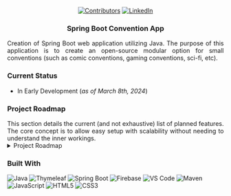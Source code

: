<a name="readme-top"></a>


<div align="center">

[![Contributors][contributors-shield]][contributors-url] [![LinkedIn][linkedin-shield]][linkedin-url]

</div>


<h3 align="center">Spring Boot Convention App</h3>

  <div align="justify">
    Creation of Spring Boot web application utilizing Java. The purpose of this application is to create an open-source modular option for small conventions (such as comic conventions, gaming conventions, sci-fi, etc).
</div>

### Current Status
- In Early Development (<i>as of March 8th, 2024</i>)


### Project Roadmap
<div align="justify">
This section details the current (and not exhaustive) list of planned features. The core concept is to allow easy setup with scalability without needing to understand the inner workings. 
</div>

<details>
<summary>
Project Roadmap
</summary>

### Project Roadmap

#### Introduction
This section documents the roadmap and including initial features, plugins and any additional add-ons in the works.

#### Overall Vision
The goal is to create an open-sourced modular convention application with plug-ins for conventions and award sites.

#### Planned Features
<details><summary>User Registration</summary>

- [X] User Creation
- [ ] User Login
- [X] User Password Encryption
- [ ] User Profile
- [ ] User Roles

</details>

<details><summary>Database</summary>

- [ ] Firebase
- [ ] MySQL

</details>


<details><summary>Events</summary>

- [ ] Create Events
- [ ] Modify Events
- [ ] Delete Events
- [ ] Electronic QR Codes
- [ ] Paper Tickets

</details>
 
<details><summary>Exhibtors</summary>

- [ ] TBD

</details>



<details><summary>Awards</summary>

- [ ] TBD

</details>
</details>

### Built With

![Java](https://img.shields.io/badge/java-%23ED8B00.svg?style=for-the-badge&logo=openjdk&logoColor=white)
![Thymeleaf](https://img.shields.io/badge/Thymeleaf-005F0F.svg?style=for-the-badge&logo=Thymeleaf&logoColor=white)
![Spring Boot](https://img.shields.io/badge/Spring%20Boot-6DB33F.svg?style=for-the-badge&logo=Spring-Boot&logoColor=white)
![Firebase](https://img.shields.io/badge/Firebase-FFCA28.svg?style=for-the-badge&logo=Firebase&logoColor=black)
![VS Code](https://img.shields.io/badge/Visual%20Studio%20Code-007ACC.svg?style=for-the-badge&logo=Visual-Studio-Code&logoColor=white)
![Maven](https://img.shields.io/badge/Apache%20Maven-C71A36.svg?style=for-the-badge&logo=Apache-Maven&logoColor=white)
![JavaScript](https://img.shields.io/badge/JavaScript-F7DF1E.svg?style=for-the-badge&logo=JavaScript&logoColor=black)
![HTML5](https://img.shields.io/badge/HTML5-E34F26.svg?style=for-the-badge&logo=HTML5&logoColor=white)
![CSS3](https://img.shields.io/badge/CSS3-1572B6.svg?style=for-the-badge&logo=CSS3&logoColor=white)


[contributors-shield]: https://img.shields.io/github/contributors/mriffey1/ConventionWebApp.svg?style=for-the-badge
[Java]: https://img.shields.io/badge/Java-ED8B00?style=for-the-badge&logo=java&logoColor=white
[contributors-url]: https://github.com/mriffey1/ConventionWebApp/graphs/contributors
[forks-shield]: https://img.shields.io/github/forks/mriffey1/ConventionWebApp.svg?style=for-the-badge
[forks-url]: https://github.com/mriffey1/ConventionWebApp/network/members
[stars-shield]: https://img.shields.io/github/stars/mriffey1/ConventionWebApp.svg?style=for-the-badge
[stars-url]: https://github.com/mriffey1/ConventionWebApp/stargazers
[issues-shield]: https://img.shields.io/github/issues/mriffey1/ConventionWebApp.svg?style=for-the-badge
[issues-url]: https://github.com/mriffey1/ConventionWebApp/issues
[license-shield]: https://img.shields.io/github/license/mriffey1/ConventionWebApp.svg?style=for-the-badge
[license-url]: https://github.com/mriffey1/ConventionWebApp/blob/master/LICENSE.txt
[linkedin-shield]: https://img.shields.io/badge/-LinkedIn-black.svg?style=for-the-badge&logo=linkedin&colorB=555
[linkedin-url]: https://linkedin.com/in/mriffey
[product-screenshot]: images/screenshot.png
[Next.js]: https://img.shields.io/badge/next.js-000000?style=for-the-badge&logo=nextdotjs&logoColor=white
[Next-url]: https://nextjs.org/
[React.js]: https://img.shields.io/badge/React-20232A?style=for-the-badge&logo=react&logoColor=61DAFB
[React-url]: https://reactjs.org/
[Vue.js]: https://img.shields.io/badge/Vue.js-35495E?style=for-the-badge&logo=vuedotjs&logoColor=4FC08D
[Vue-url]: https://vuejs.org/
[Angular.io]: https://img.shields.io/badge/Angular-DD0031?style=for-the-badge&logo=angular&logoColor=white
[Angular-url]: https://angular.io/
[Svelte.dev]: https://img.shields.io/badge/Svelte-4A4A55?style=for-the-badge&logo=svelte&logoColor=FF3E00
[Svelte-url]: https://svelte.dev/
[Laravel.com]: https://img.shields.io/badge/Laravel-FF2D20?style=for-the-badge&logo=laravel&logoColor=white
[Laravel-url]: https://laravel.com
[Bootstrap.com]: https://img.shields.io/badge/Bootstrap-563D7C?style=for-the-badge&logo=bootstrap&logoColor=white
[Bootstrap-url]: https://getbootstrap.com
[JQuery.com]: https://img.shields.io/badge/jQuery-0769AD?style=for-the-badge&logo=jquery&logoColor=white
[JQuery-url]: https://jquery.com 

